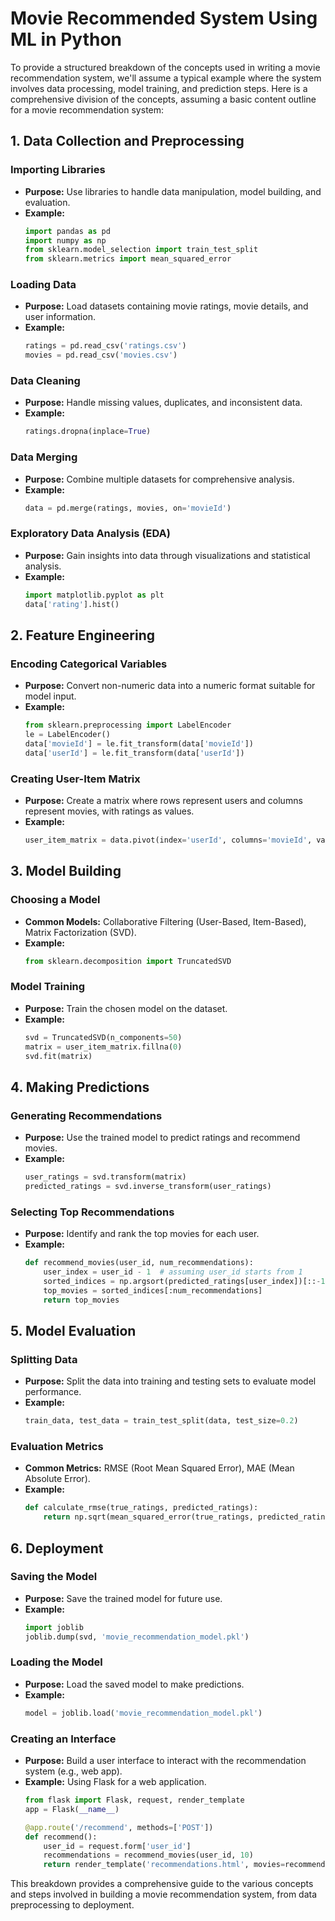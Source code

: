# Movie Recommended System Using ML in Python

To provide a structured breakdown of the concepts used in writing a movie recommendation system, we'll assume a typical example where the system involves data processing, model training, and prediction steps. Here is a comprehensive division of the concepts, assuming a basic content outline for a movie recommendation system:

## 1. Data Collection and Preprocessing
### Importing Libraries
- **Purpose:** Use libraries to handle data manipulation, model building, and evaluation.
- **Example:**
  ```python
  import pandas as pd
  import numpy as np
  from sklearn.model_selection import train_test_split
  from sklearn.metrics import mean_squared_error
  ```

### Loading Data
- **Purpose:** Load datasets containing movie ratings, movie details, and user information.
- **Example:**
  ```python
  ratings = pd.read_csv('ratings.csv')
  movies = pd.read_csv('movies.csv')
  ```

### Data Cleaning
- **Purpose:** Handle missing values, duplicates, and inconsistent data.
- **Example:**
  ```python
  ratings.dropna(inplace=True)
  ```

### Data Merging
- **Purpose:** Combine multiple datasets for comprehensive analysis.
- **Example:**
  ```python
  data = pd.merge(ratings, movies, on='movieId')
  ```

### Exploratory Data Analysis (EDA)
- **Purpose:** Gain insights into data through visualizations and statistical analysis.
- **Example:**
  ```python
  import matplotlib.pyplot as plt
  data['rating'].hist()
  ```

## 2. Feature Engineering
### Encoding Categorical Variables
- **Purpose:** Convert non-numeric data into a numeric format suitable for model input.
- **Example:**
  ```python
  from sklearn.preprocessing import LabelEncoder
  le = LabelEncoder()
  data['movieId'] = le.fit_transform(data['movieId'])
  data['userId'] = le.fit_transform(data['userId'])
  ```

### Creating User-Item Matrix
- **Purpose:** Create a matrix where rows represent users and columns represent movies, with ratings as values.
- **Example:**
  ```python
  user_item_matrix = data.pivot(index='userId', columns='movieId', values='rating')
  ```

## 3. Model Building
### Choosing a Model
- **Common Models:** Collaborative Filtering (User-Based, Item-Based), Matrix Factorization (SVD).
- **Example:**
  ```python
  from sklearn.decomposition import TruncatedSVD
  ```

### Model Training
- **Purpose:** Train the chosen model on the dataset.
- **Example:**
  ```python
  svd = TruncatedSVD(n_components=50)
  matrix = user_item_matrix.fillna(0)
  svd.fit(matrix)
  ```

## 4. Making Predictions
### Generating Recommendations
- **Purpose:** Use the trained model to predict ratings and recommend movies.
- **Example:**
  ```python
  user_ratings = svd.transform(matrix)
  predicted_ratings = svd.inverse_transform(user_ratings)
  ```

### Selecting Top Recommendations
- **Purpose:** Identify and rank the top movies for each user.
- **Example:**
  ```python
  def recommend_movies(user_id, num_recommendations):
      user_index = user_id - 1  # assuming user_id starts from 1
      sorted_indices = np.argsort(predicted_ratings[user_index])[::-1]
      top_movies = sorted_indices[:num_recommendations]
      return top_movies
  ```

## 5. Model Evaluation
### Splitting Data
- **Purpose:** Split the data into training and testing sets to evaluate model performance.
- **Example:**
  ```python
  train_data, test_data = train_test_split(data, test_size=0.2)
  ```

### Evaluation Metrics
- **Common Metrics:** RMSE (Root Mean Squared Error), MAE (Mean Absolute Error).
- **Example:**
  ```python
  def calculate_rmse(true_ratings, predicted_ratings):
      return np.sqrt(mean_squared_error(true_ratings, predicted_ratings))
  ```

## 6. Deployment
### Saving the Model
- **Purpose:** Save the trained model for future use.
- **Example:**
  ```python
  import joblib
  joblib.dump(svd, 'movie_recommendation_model.pkl')
  ```

### Loading the Model
- **Purpose:** Load the saved model to make predictions.
- **Example:**
  ```python
  model = joblib.load('movie_recommendation_model.pkl')
  ```

### Creating an Interface
- **Purpose:** Build a user interface to interact with the recommendation system (e.g., web app).
- **Example:** Using Flask for a web application.
  ```python
  from flask import Flask, request, render_template
  app = Flask(__name__)

  @app.route('/recommend', methods=['POST'])
  def recommend():
      user_id = request.form['user_id']
      recommendations = recommend_movies(user_id, 10)
      return render_template('recommendations.html', movies=recommendations)
  ```

This breakdown provides a comprehensive guide to the various concepts and steps involved in building a movie recommendation system, from data preprocessing to deployment.
